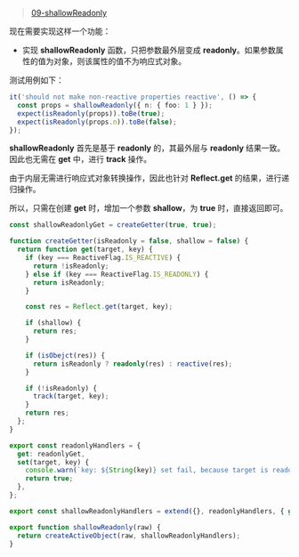 > [09-shallowReadonly](https://github.com/Atlanstis/mini-vue/tree/09-shallowReadonly)

现在需要实现这样一个功能：

- 实现 **shallowReadonly** 函数，只把参数最外层变成 **readonly**。如果参数属性的值为对象，则该属性的值不为响应式对象。

测试用例如下：

```typescript
it('should not make non-reactive properties reactive', () => {
  const props = shallowReadonly({ n: { foo: 1 } });
  expect(isReadonly(props)).toBe(true);
  expect(isReadonly(props.n)).toBe(false);
});
```

**shallowReadonly** 首先是基于 **readonly** 的，其最外层与 **readonly** 结果一致。因此也无需在 **get** 中，进行 **track** 操作。

由于内层无需进行响应式对象转换操作，因此也针对 **Reflect.get** 的结果，进行递归操作。

所以，只需在创建 **get** 时，增加一个参数 **shallow**，为 **true** 时，直接返回即可。

```typescript
const shallowReadonlyGet = createGetter(true, true);

function createGetter(isReadonly = false, shallow = false) {
  return function get(target, key) {
    if (key === ReactiveFlag.IS_REACTIVE) {
      return !isReadonly;
    } else if (key === ReactiveFlag.IS_READONLY) {
      return isReadonly;
    }

    const res = Reflect.get(target, key);

    if (shallow) {
      return res;
    }

    if (isObejct(res)) {
      return isReadonly ? readonly(res) : reactive(res);
    }

    if (!isReadonly) {
      track(target, key);
    }
    return res;
  };
}

export const readonlyHandlers = {
  get: readonlyGet,
  set(target, key) {
    console.warn(`key: ${String(key)} set fail, because target is readonly.`, target);
    return true;
  },
};

export const shallowReadonlyHandlers = extend({}, readonlyHandlers, { get: shallowReadonlyGet });

export function shallowReadonly(raw) {
  return createActiveObject(raw, shallowReadonlyHandlers);
}
```
